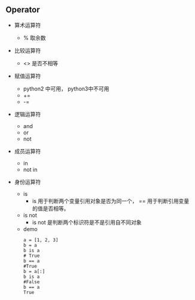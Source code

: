 ## Operator
+ 算术运算符
    + % 取余数
+ 比较运算符
	+ <> 是否不相等
+ 赋值运算符
	+ python2 中可用， python3中不可用
	+ +=
	+ -=

+ 逻辑运算符
	+ and
	+ or
	+ not

+ 成员运算符
	+ in
	+ not in

+ 身份运算符
	+ is
		+ is 用于判断两个变量引用对象是否为同一个， == 用于判断引用变量的值是否相等。
	+ is not
		+ is not 是判断两个标识符是不是引用自不同对象
	+ demo
        ```
        a = [1, 2, 3]
        b = a
        b is a
        # True
        b == a
        #True
        b = a[:]
        b is a
        #False
        b == a
        True
	```

